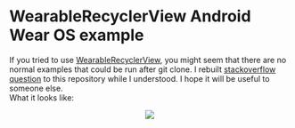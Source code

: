# WearableRecyclerView Android Wear OS example

If you tried to use <a href="https://developer.android.com/training/wearables/ui/lists">WearableRecyclerView</a>,
you might seem that there are no normal examples that could be run after git clone.
I rebuilt <a href="https://stackoverflow.com/questions/51716173/wearablerecyclerview-android-wear-os">stackoverflow question</a>
to this repository while I understood. I hope it will be useful to someone else.  
What it looks like:  
<p align="center">
<img src="https://raw.githubusercontent.com/OlegSchwann/WearableRecyclerViewExample/master/doc/screen_example.jpg"/>  
</p>

